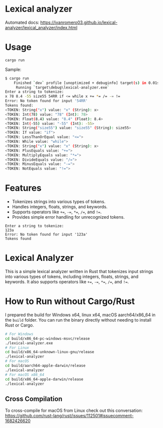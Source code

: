 # Lexical analyzer

Automated docs: https://ivanromero03.github.io/lexical-analyzer/lexical_analyzer/index.html

# Usage

```bash
cargo run
```

Sample:
```bash
$ cargo run
    Finished `dev` profile [unoptimized + debuginfo] target(s) in 0.01s
     Running `target\debug\lexical-analyzer.exe`
Enter a string to tokenize:
x 78 8.4 -55 size55 54RR if <= while x += *= /= -= !=
Error: No token found for input '54RR'
Tokens found:
<TOKEN: String("x") value: "x" (String): x>
<TOKEN: Int(78) value: "78" (Int): 78>
<TOKEN: Float(8.4) value: "8.4" (Float): 8.4>
<TOKEN: Int(-55) value: "-55" (Int): -55>
<TOKEN: String("size55") value: "size55" (String): size55>
<TOKEN: If value: "if">
<TOKEN: LessThanOrEqual value: "<=">
<TOKEN: While value: "while">
<TOKEN: String("x") value: "x" (String): x>
<TOKEN: PlusEquals value: "+=">
<TOKEN: MultiplyEquals value: "*=">
<TOKEN: DivideEquals value: "/=">
<TOKEN: MinusEquals value: "-=">
<TOKEN: NotEquals value: "!=">
```

# Features
- Tokenizes strings into various types of tokens.
- Handles integers, floats, strings, and keywords.
- Supports operators like `+=`, `-=`, `*=`, `/=`, and `!=`.
- Provides simple error handling for unrecognized tokens.
```
Enter a string to tokenize:
123a   
Error: No token found for input '123a'
Tokens found
```

# Lexical Analyzer
This is a simple lexical analyzer written in Rust that tokenizes input strings into various types of tokens, including integers, floats, strings, and keywords. It also supports operators like `+=`, `-=`, `*=`, `/=`, and `!=`.

# How to Run without Cargo/Rust
I prepared the build for Windows x64, linux x64, macOS aarch64/x86_64 in the `build` folder. You can run the binary directly without needing to install Rust or Cargo. 
```bash shell
# For Windows
cd build/x86_64-pc-windows-msvc/release
./lexical-analyzer.exe
# For Linux
cd build/x86_64-unknown-linux-gnu/release
./lexical-analyzer
# For macOS
cd build/aarch64-apple-darwin/release
./lexical-analyzer
# For macOS x86_64
cd build/x86_64-apple-darwin/release
./lexical-analyzer
```

## Cross Compilation
To cross-compile  for macOS from Linux check out this conversation:
https://github.com/rust-lang/rust/issues/112501#issuecomment-1682426620

